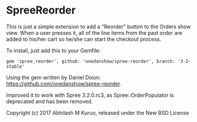 SpreeReorder
============

This is just a simple extension to add a "Reorder" button to the Orders show view. When a user presses it, all of the line items from the past order are added to his/her cart so he/she can start the checkout process.

To install, just add this to your Gemfile:

    gem 'spree_reorder', github: 'onedanshow/spree-reorder', branch: '3-2-stable'


Using the gem written by Daniel Dixon: https://github.com/onedanshow/spree-reorder.

Improved it to work with Spree 3.2.0.rc3, as Spree::OrderPopulator is deprecated and has been removed.

Copyright (c) 2017 Abhilash M Kuruo, released under the New BSD License
